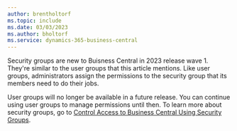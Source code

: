 ```yaml
---
author: brentholtorf
ms.topic: include
ms.date: 03/03/2023
ms.author: bholtorf
ms.service: dynamics-365-business-central
---
```


Security groups are new to Buisness Central in 2023 release wave 1. They're similar to the user groups that this article mentions. Like user groups, administrators assign the permissions to the security group that its members need to do their jobs.

User groups will no longer be available in a future release. You can continue using user groups to manage permissions until then. To learn more about security groups, go to [Control Access to Business Central Using Security Groups](../ui-security-groups.md).
